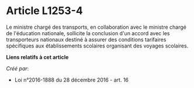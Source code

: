 # Article L1253-4

Le ministre chargé des transports, en collaboration avec le ministre chargé de l'éducation nationale, sollicite la conclusion
d'un accord avec les transporteurs nationaux destiné à assurer des conditions tarifaires spécifiques aux établissements
scolaires organisant des voyages scolaires.

**Liens relatifs à cet article**

_Créé par_:

  - Loi n°2016-1888 du 28 décembre 2016 - art. 16
